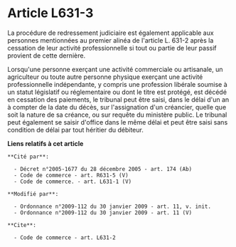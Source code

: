 # Article L631-3

La procédure de redressement judiciaire est également applicable aux personnes mentionnées au premier alinéa de l'article L.
631-2 après la cessation de leur activité professionnelle si tout ou partie de leur passif provient de cette dernière. 

Lorsqu'une personne exerçant une activité commerciale ou artisanale, un agriculteur ou toute autre personne physique exerçant
une activité professionnelle indépendante, y compris une profession libérale soumise à un statut législatif ou réglementaire
ou dont le titre est protégé, est décédé en cessation des paiements, le tribunal peut être saisi, dans le délai d'un an à
compter de la date du décès, sur l'assignation d'un créancier, quelle que soit la nature de sa créance, ou sur requête du
ministère public. Le tribunal peut également se saisir d'office dans le même délai et peut être saisi sans condition de délai
par tout héritier du débiteur.

**Liens relatifs à cet article**

	**Cité par**:

	  - Décret n°2005-1677 du 28 décembre 2005 - art. 174 (Ab)
	  - Code de commerce - art. R631-5 (V)
	  - Code de commerce. - art. L631-1 (V)

	**Modifié par**:

	  - Ordonnance n°2009-112 du 30 janvier 2009 - art. 11, v. init.
	  - Ordonnance n°2009-112 du 30 janvier 2009 - art. 11 (V)

	**Cite**:

	  - Code de commerce - art. L631-2
